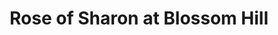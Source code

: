 ---
title: "Rose of Sharon at Blossom Hill"
url: /dunstable/rose-of-sharon-at-blossom-hill/
shop: Blumen
---